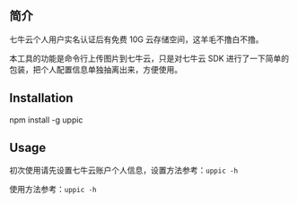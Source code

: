 ## 简介
七牛云个人用户实名认证后有免费 10G 云存储空间，这羊毛不撸白不撸。

本工具的功能是命令行上传图片到七牛云，只是对七牛云 SDK 进行了一下简单的包装，把个人配置信息单独抽离出来，方便使用。

## Installation
npm install -g uppic

## Usage
初次使用请先设置七牛云账户个人信息，设置方法参考：`uppic -h`

使用方法参考：`uppic -h`
